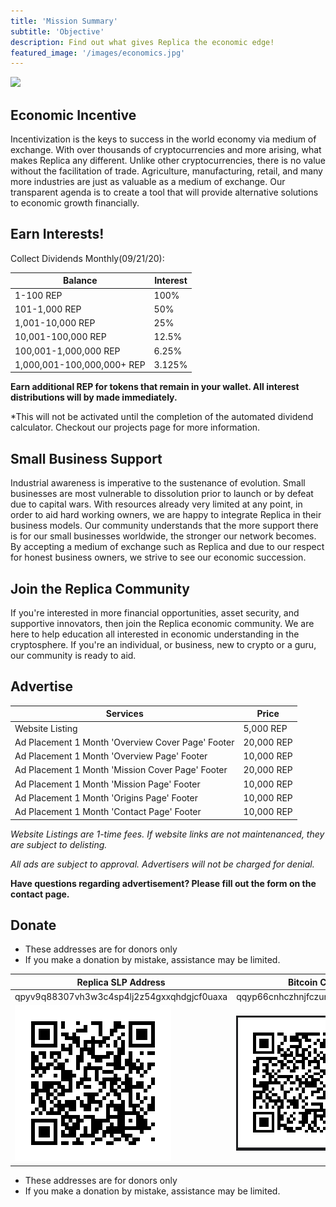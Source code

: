 ```yaml
---
title: 'Mission Summary'
subtitle: 'Objective'
description: Find out what gives Replica the economic edge!
featured_image: '/images/economics.jpg'
---
```


![](../images/purchasing.jpg)


## Economic Incentive

Incentivization is the keys to success in the world economy via medium of exchange. With over thousands of cryptocurrencies and more arising, what makes Replica any different. Unlike other cryptocurrencies, there is no value without the facilitation of trade. Agriculture, manufacturing, retail, and many more industries are just as valuable as a medium of exchange. Our transparent agenda is to create a tool that will provide alternative solutions to economic growth financially.

## Earn Interests!

Collect Dividends Monthly(09/21/20):


| Balance                  | Interest          |
|--------------------------|-------------------|
|1-100 REP                 | 100%              |
|101-1,000 REP             | 50%               |
|1,001-10,000 REP          | 25%               |
|10,001-100,000 REP        | 12.5%             |
|100,001-1,000,000 REP     | 6.25%             |
|1,000,001-100,000,000+ REP| 3.125%            |

**Earn additional REP for tokens that remain in your wallet. All interest distributions will by made immediately.** 

*This will not be activated until the completion of the automated dividend calculator. Checkout our projects page for more information. 


## Small Business Support

Industrial awareness is imperative to the sustenance of evolution. Small businesses are most vulnerable to 	dissolution prior to launch or by defeat due to capital wars. With resources already very limited at any point, in order to aid hard working owners, we are happy to integrate Replica in their business models. Our community 	understands that the more support there is for our small businesses worldwide, the stronger our network becomes. By 	accepting a medium of exchange such as Replica and due to our respect for honest business owners, we strive to see our economic succession.

## Join the Replica Community

If you're interested in more financial opportunities, asset security, and supportive innovators, then join the Replica economic community. We are here to help education all interested in economic understanding in the cryptosphere. If you're an individual, or business, new to crypto or a guru, our community is ready to aid.

## Advertise

|Services                                         |Price      |
|-------------------------------------------------|-----------|
|Website Listing                                  | 5,000 REP |
|Ad Placement 1 Month 'Overview Cover Page' Footer| 20,000 REP|
|Ad Placement 1 Month 'Overview Page' Footer      | 10,000 REP|
|Ad Placement 1 Month 'Mission Cover Page' Footer | 20,000 REP|
|Ad Placement 1 Month 'Mission Page' Footer       | 10,000 REP|
|Ad Placement 1 Month 'Origins Page' Footer       | 10,000 REP|
|Ad Placement 1 Month 'Contact Page' Footer       | 10,000 REP|

*Website Listings are 1-time fees. If website links are not maintenanced, they are subject to delisting.* 

*All ads are subject to approval. Advertisers will not be charged for denial.*

**Have questions regarding advertisement? Please fill out the form on the contact page.**

## Donate 

* These addresses are for donors only
* If you make a donation by mistake, assistance may be limited.



|Replica SLP Address                                       |Bitcoin Cash Address                                         |                 
|----------------------------------------------------------|-------------------------------------------------------------|
|qpyv9q88307vh3w3c4sp4lj2z54gxxqhdgjcf0uaxa                |qqyp66cnhczhnjfczuntpfll3pxdy6r2k5azrpl3kv                   |
|![](../images/Memo_cash__Address(Replica-Enrique).png)    |![](../images/BCH_LNS_Address.PNG)                           | 



* These addresses are for donors only
* If you make a donation by mistake, assistance may be limited.


